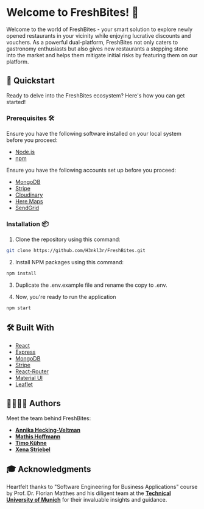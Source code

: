 # Welcome to FreshBites! 🍲

Welcome to the world of FreshBites - your smart solution to explore newly opened restaurants in your vicinity while
enjoying lucrative discounts and vouchers. As a powerful dual-platform, FreshBites not only caters to gastronomy
enthusiasts but also gives new restaurants a stepping stone into the market and helps them mitigate initial risks by
featuring them on our platform.

## 🚀 Quickstart

Ready to delve into the FreshBites ecosystem? Here's how you can get started!

### Prerequisites 🛠️

Ensure you have the following software installed on your local system before you proceed:

- [Node.js](https://nodejs.org/en/)
- [npm](https://www.npmjs.com/get-npm)

Ensure you have the following accounts set up before you proceed:

- [MongoDB](https://www.mongodb.com/)
- [Stripe](https://stripe.com/)
- [Cloudinary](https://cloudinary.com/)
- [Here Maps](https://developer.here.com/)
- [SendGrid](https://sendgrid.com/)

### Installation 📦

1. Clone the repository using this command:

```bash
git clone https://github.com/H3nkl3r/FreshBites.git
```

2. Install NPM packages using this command:

```bash
npm install
```

3. Duplicate the .env.example file and rename the copy to .env.


4. Now, you're ready to run the application

```bash
npm start
```


## 🛠️ Built With

- [React](https://reactjs.org/)
- [Express](https://expressjs.com/)
- [MongoDB](https://www.mongodb.com/)
- [Stripe](https://stripe.com/)
- [React-Router](https://reacttraining.com/react-router/)
- [Material UI](https://material-ui.com/)
- [Leaflet](https://leafletjs.com/)

## 👩‍💻👨‍💻 Authors

Meet the team behind FreshBites:

- **[Annika Hecking-Veltman]()**
- **[Mathis Hoffmann](https://www.linkedin.com/in/mathis-hoffmann/)**
- **[Timo Kühne](https://www.linkedin.com/in/timo-kuehne/)**
- **[Xena Striebel]()**

## 🎓 Acknowledgments

Heartfelt thanks to "Software Engineering for Business Applications" course by Prof. Dr. Florian Matthes and his
diligent team at the **[Technical University of Munich](https://www.tum.de/)** for their invaluable insights and
guidance.
